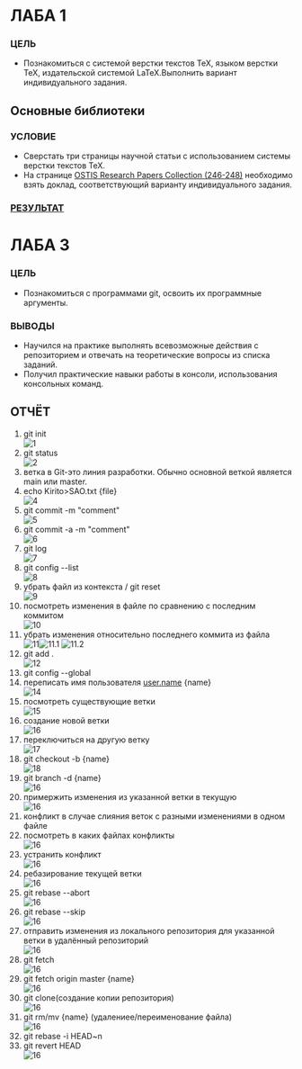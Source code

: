 # ЛАБА 1

### ЦЕЛЬ
- Познакомиться с системой верстки текстов TeX, языком верстки TeX, издательской системой LaTeX.Выполнить вариант индивидуального задания.

## Основные библиотеки 
### УСЛОВИЕ

- Сверстать три страницы научной статьи с использованием системы верстки текстов TeX.
- На странице [OSTIS Research Papers Collection (246-248)](https://proc.ostis.net/proc/Proceedings%20OSTIS-2024.pdf) необходимо взять доклад, соответствующий варианту индивидуального задания.

### [РЕЗУЛЬТАТ](lab1/LAB1.pdf)

# ЛАБА 3
### ЦЕЛЬ

- Познакомиться с программами git, освоить их программные аргументы.

### ВЫВОДЫ

- Научился на практике выполнять всевозможные действия с репозиторием и отвечать на теоретические вопросы из списка заданий.
- Получил практические навыки работы в консоли, использования консольных команд.

## ОТЧЁТ
1. git init <br>![1](images/1.png)
2. git status <br>![2](images/2.png)
3. ветка в Git-это линия разработки. Обычно основной веткой является main или master.
4. echo Kirito>SAO.txt {file} <br>![4](images/4.png)
5. git commit -m "comment" <br>![5](images/5.png)
6. git commit -a -m "comment" <br>![6](images/6.png)
7. git log <br>![7](images/7.png)
8. git config --list <br>![8](images/8.png)
9. убрать файл из контекста   /   git reset <br>![9](images/9.png)
10. посмотреть изменения в файле по сравнению с последним коммитом <br>![10](images/10.png)
11. убрать изменения относительно последнего коммита из файла <br>![11](images/11.png)![11.1](images/11.1.png)  ![11.2](images/11.2.png) 
12. git add . <br>![12](images/12.png)
13. git config --global <br>
14. переписать имя пользователя [user.name](http://user.name) {name} <br>![14](images/14.png)
15. посмотреть существующие ветки <br>![15](images/15.png)
16. создание новой ветки <br>![16](images/16.png)
17. переключиться на другую ветку <br>![17](images/17.png)
18. git checkout -b {name} <br>![18](images/18.png)
19. git branch -d {name} <br>![16](images/19.png)
20. примержить изменения из указанной ветки в текущую <br>![16](images/20.png)
21. конфликт в случае слияния веток с разными изменениями в одном файле <br>
22. посмотреть в каких файлах конфликты <br>![16](images/22.png)
23. устранить конфликт  <br>![16](images/22.png)
25. ребазирование текущей ветки <br>![16](images/25.png)
27. git rebase --abort <br>![16](images/27.png)
28. git rebase --skip <br>![16](images/28.png)
29. отправить изменения из локального репозитория для указанной ветки в удалённый репозиторий <br>![16](images/29.png)
30. git fetch <br>![16](images/30.png)
31. git fetch origin master {name} <br>![16](images/31.png)
32. git clone(создание копии репозитория) <br>![16](32.png)
33. git  rm/mv {name} (удалениее/переименование файла) <br>![16](images/33.png)
34. git rebase -i HEAD~n <br>
35. git revert HEAD <br>![16](35.png)

